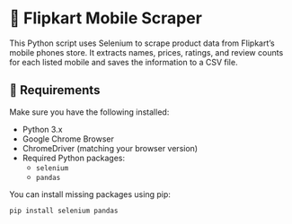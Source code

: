 # 📱 Flipkart Mobile Scraper

This Python script uses Selenium to scrape product data from Flipkart’s mobile phones store. It extracts names, prices, ratings, and review counts for each listed mobile and saves the information to a CSV file.

## 🔧 Requirements

Make sure you have the following installed:

- Python 3.x  
- Google Chrome Browser  
- ChromeDriver (matching your browser version)  
- Required Python packages:
  - `selenium`
  - `pandas`

You can install missing packages using pip:

```bash
pip install selenium pandas